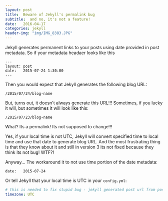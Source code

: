 ```yaml
---
layout: post
title:  Beware of Jekyll's permalink bug
subtitle:  and no, it's not a feature!
date:   2016-04-17
categories: jekyll 
header-img: "img/IMG_8383.JPG"
---
```


Jekyll generates permanent links to your posts using date provided in post metadata.
So if your metadata headaer looks like this

```
---
layout: post
date:   2015-07-24 1:30:00
---
```

Then you would expect that Jekyll generates the following blog URL:

```
/2015/07/24/blog-name
```

But, turns out, it doesn't always generate this URL!!! Sometimes, if you lucky it will, but sometimes it will look like this:

```
/2015/07/23/blog-name
```

What? Its a permalink! Its not supposed to change!!!

Yes, if your local time is not UTC, Jekyll will convert specified time to local time and use that date to generate blog URL. And the most frustrating thing is that they know about it and still in version 3 its not fixed because they think its not  bug! WTF?!

Anyway... The workaround it to not use time portion of the date metadata: 

```
date:   2015-07-24
```

Or tell Jekyll that your local time is UTC in your  `config.yml`:

```yml
# this is needed to fix stupid bug - jekyll generated post url from post metadata using local timezone. So if you provide time portion of the date, you might get link generated day later or earlier!
timezone: UTC
```

